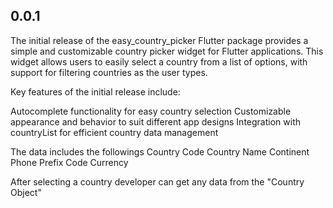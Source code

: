 ## 0.0.1

The initial release of the easy_country_picker Flutter package provides a simple and customizable country picker widget for Flutter applications. This widget allows users to easily select a country from a list of options, with support for filtering countries as the user types.

Key features of the initial release include:

Autocomplete functionality for easy country selection
Customizable appearance and behavior to suit different app designs
Integration with countryList for efficient country data management

The data includes the followings
Country Code
Country Name
Continent
Phone Prefix Code
Currency

After selecting a country developer can get any data from the "Country Object"
